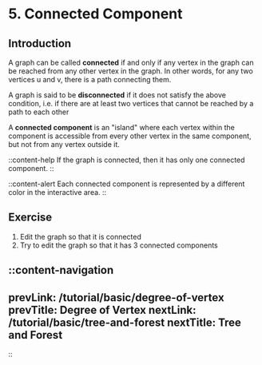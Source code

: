 # 5. Connected Component

## Introduction
A graph can be called **connected** if and only if any vertex in the graph can be reached from any other vertex in the graph. In other words, for any two vertices u and v, there is a path connecting them.

A graph is said to be **disconnected** if it does not satisfy the above condition, i.e. if there are at least two vertices that cannot be reached by a path to each other

A **connected component** is an "island" where each vertex within the component is accessible from every other vertex in the same component, but not from any vertex outside it.

::content-help
If the graph is connected, then it has only one connected component.
::

::content-alert
Each connected component is represented by a different color in the interactive area.
::

## Exercise

1. Edit the graph so that it is connected
2. Try to edit the graph so that it has 3 connected components

::content-navigation
---
prevLink: /tutorial/basic/degree-of-vertex
prevTitle: Degree of Vertex
nextLink: /tutorial/basic/tree-and-forest
nextTitle: Tree and Forest
---
::
